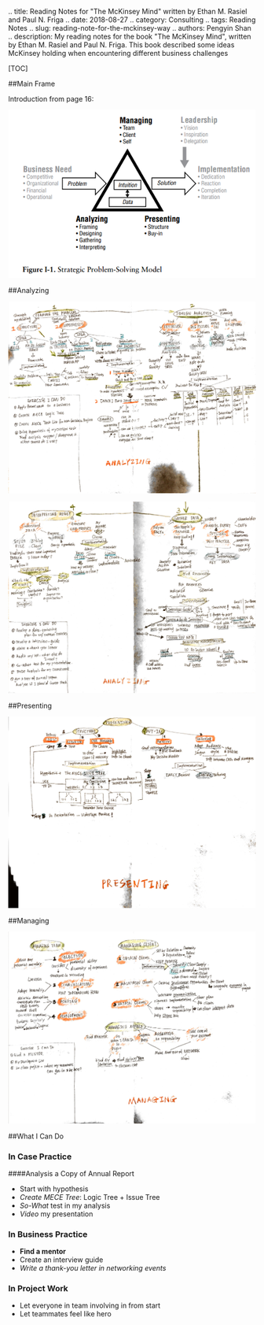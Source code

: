 .. title: Reading Notes for "The McKinsey Mind" written by Ethan M. Rasiel and Paul N. Friga
.. date: 2018-08-27
.. category: Consulting
.. tags: Reading Notes
.. slug: reading-note-for-the-mckinsey-way
.. authors: Pengyin Shan
.. description: My reading notes for the book "The McKinsey Mind", written by Ethan M. Rasiel and Paul N. Friga. This book described some ideas McKinsey holding when encountering different business challenges

[TOC]

##Main Frame

Introduction from page 16:

![The MiKensey Mind 1](/images/2018/consulting/the-mckinsey-mind1.png)

##Analyzing

![The MiKensey Way 2](/images/2018/consulting/the-mckinsey-mind2.jpg)

![The MiKensey Way 2](/images/2018/consulting/the-mckinsey-mind3.jpg)

##Presenting

![The MiKensey Way 2](/images/2018/consulting/the-mckinsey-mind4.jpg)

##Managing

![The MiKensey Way 2](/images/2018/consulting/the-mckinsey-mind5.jpg)

##What I Can Do

### In Case Practice

####Analysis a Copy of Annual Report

- Start with hypothesis
- *Create MECE Tree*: Logic Tree + Issue Tree
- *So-What* test in my analysis
- *Video* my presentation

### In Business Practice

- **Find a mentor**
- Create an interview guide
- *Write a thank-you letter in networking events*

### In Project Work

- Let everyone in team involving in from start
- Let teammates feel like hero 
